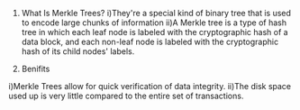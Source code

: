1) What Is Merkle Trees?
i)They're a special kind of binary tree that is used to encode large chunks of information
ii)A Merkle tree is a type of hash tree in which each leaf node is labeled with the cryptographic hash of a data block, and each non-leaf node is labeled with the cryptographic hash of its child nodes' labels. 

2) Benifits

i)Merkle Trees allow for quick verification of data integrity.
ii)The disk space used up is very little compared to the entire set of transactions.
